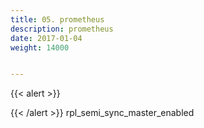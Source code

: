 ```yaml
---
title: 05. prometheus
description: prometheus
date: 2017-01-04
weight: 14000


---
```


{{< alert >}}


{{< /alert >}}
rpl_semi_sync_master_enabled

